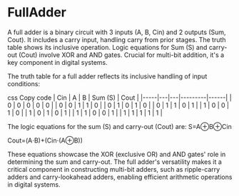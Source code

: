 # FullAdder
A full adder is a binary circuit with 3 inputs (A, B, Cin) and 2 outputs (Sum, Cout). It includes a carry input, handling carry from prior stages. The truth table shows its inclusive operation. Logic equations for Sum (S) and carry-out (Cout) involve XOR and AND gates. Crucial for multi-bit addition, it's a key component in digital systems.

The truth table for a full adder reflects its inclusive handling of input conditions:

css
Copy code
| Cin | A | B | Sum (S) | Cout |
|-----|---|---|---------|------|
|  0  | 0 | 0 |    0    |   0  |
|  0  | 0 | 1 |    1    |   0  |
|  0  | 1 | 0 |    1    |   0  |
|  0  | 1 | 1 |    0    |   1  |
|  1  | 0 | 0 |    1    |   0  |
|  1  | 0 | 1 |    0    |   1  |
|  1  | 1 | 0 |    0    |   1  |
|  1  | 1 | 1 |    1    |   1  |


The logic equations for the sum (S) and carry-out (Cout) are:
S=A⊕B⊕Cin


Cout=(A⋅B)+(Cin⋅(A⊕B))

These equations showcase the XOR (exclusive OR) and AND gates' role in determining the sum and carry-out. The full adder's versatility makes it a critical component in constructing multi-bit adders, such as ripple-carry adders and carry-lookahead adders, enabling efficient arithmetic operations in digital systems.
